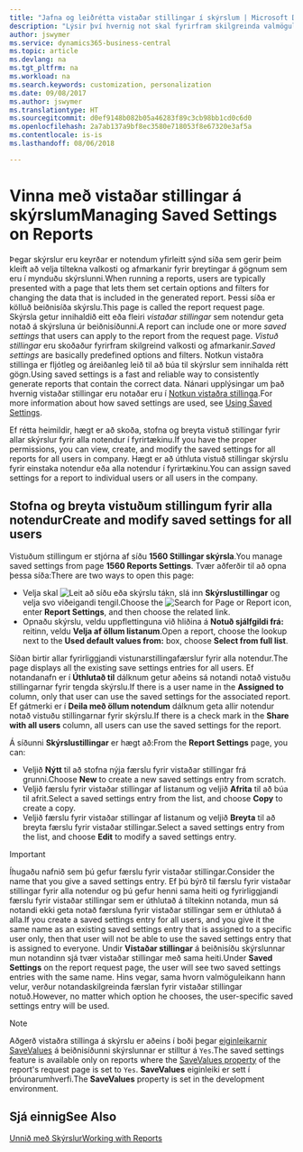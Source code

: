 ```yaml
---
title: "Jafna og leiðrétta vistaðar stillingar í skýrslum | Microsoft Docs"
description: "Lýsir því hvernig not skal fyrirfram skilgreinda valmöguleika og afmarkanir til að sérstilla skýrslu, og ná fram réttum upplýsingum."
author: jswymer
ms.service: dynamics365-business-central
ms.topic: article
ms.devlang: na
ms.tgt_pltfrm: na
ms.workload: na
ms.search.keywords: customization, personalization
ms.date: 09/08/2017
ms.author: jswymer
ms.translationtype: HT
ms.sourcegitcommit: d0ef9148b082b05a46283f89c3cb98bb1cd0c6d0
ms.openlocfilehash: 2a7ab137a9bf8ec3580e718053f8e67320e3af5a
ms.contentlocale: is-is
ms.lasthandoff: 08/06/2018

---
```

# <a name="managing-saved-settings-on-reports"></a><span data-ttu-id="60e68-103">Vinna með vistaðar stillingar á skýrslum</span><span class="sxs-lookup"><span data-stu-id="60e68-103">Managing Saved Settings on Reports</span></span>
<span data-ttu-id="60e68-104">Þegar skýrslur eru keyrðar er notendum yfirleitt sýnd síða sem gerir þeim kleift að velja tiltekna valkosti og afmarkanir fyrir breytingar á gögnum sem eru í mynduðu skýrslunni.</span><span class="sxs-lookup"><span data-stu-id="60e68-104">When running a reports, users are typically presented with a page that lets them set certain options and filters for changing the data that is included in the generated report.</span></span> <span data-ttu-id="60e68-105">Þessi síða er kölluð beiðnisíða skýrslu.</span><span class="sxs-lookup"><span data-stu-id="60e68-105">This page is called the report request page.</span></span> <span data-ttu-id="60e68-106">Skýrsla getur innihaldið eitt eða fleiri *vistaðar stillingar* sem notendur geta notað á skýrsluna úr beiðnisíðunni.</span><span class="sxs-lookup"><span data-stu-id="60e68-106">A report can include one or more *saved settings* that users can apply to the report from the request page.</span></span> <span data-ttu-id="60e68-107">*Vistuð stillingar* eru skoðaður fyrirfram skilgreind valkosti og afmarkanir.</span><span class="sxs-lookup"><span data-stu-id="60e68-107">*Saved settings* are basically predefined options and filters.</span></span> <span data-ttu-id="60e68-108">Notkun vistaðra stillinga er fljótleg og áreiðanleg leið til að búa til skýrslur sem innihalda rétt gögn.</span><span class="sxs-lookup"><span data-stu-id="60e68-108">Using saved settings is a fast and reliable way to consistently generate reports that contain the correct data.</span></span> <span data-ttu-id="60e68-109">Nánari upplýsingar um það hvernig vistaðar stillingar eru notaðar eru í [Notkun vistaðra stillinga](ui-work-report.md#SavedSettings).</span><span class="sxs-lookup"><span data-stu-id="60e68-109">For more information about how saved settings are used, see [Using Saved Settings](ui-work-report.md#SavedSettings).</span></span>

<span data-ttu-id="60e68-110">Ef rétta heimildir, hægt er að skoða, stofna og breyta vistuð stillingar fyrir allar skýrslur fyrir alla notendur í fyrirtækinu.</span><span class="sxs-lookup"><span data-stu-id="60e68-110">If you have the proper permissions, you can view, create, and modify the saved settings for all reports for all users in company.</span></span> <span data-ttu-id="60e68-111">Hægt er að úthluta vistuð stillingar skýrslu fyrir einstaka notendur eða alla notendur í fyrirtækinu.</span><span class="sxs-lookup"><span data-stu-id="60e68-111">You can assign saved settings for a report to individual users or all users in the company.</span></span>

<!-- 
## Apply saved settings to a report
1. Open the report.

   The report request page appears.    
2. In the **Saved Settings** section of the page, set the **Name** field  to the saved settings that you want to use.

   The **Saved Settings** section only appears if the report has been run before or if there are existing saved settings entries. The saved settings entry called **Last used options and filters** is always available. These settings are the option and filter values that were used the last time you ran the report.

-->

## <a name="create-and-modify-saved-settings-for-all-users"></a><span data-ttu-id="60e68-112">Stofna og breyta vistuðum stillingum fyrir alla notendur</span><span class="sxs-lookup"><span data-stu-id="60e68-112">Create and modify saved settings for all users</span></span>
<span data-ttu-id="60e68-113">Vistuðum stillingum er stjórna af síðu **1560 Stillingar skýrsla**.</span><span class="sxs-lookup"><span data-stu-id="60e68-113">You manage saved settings from page **1560 Reports Settings**.</span></span> <span data-ttu-id="60e68-114">Tvær aðferðir til að opna þessa síða:</span><span class="sxs-lookup"><span data-stu-id="60e68-114">There are two ways to open this page:</span></span>
-   <span data-ttu-id="60e68-115">Velja skal ![Leit að síðu eða skýrslu](media/ui-search/search_small.png "Leit að síðu eða skýrslu táknið") tákn, slá inn **Skýrslustillingar** og velja svo viðeigandi tengil.</span><span class="sxs-lookup"><span data-stu-id="60e68-115">Choose the ![Search for Page or Report](media/ui-search/search_small.png "Search for Page or Report icon") icon, enter **Report Settings**, and then choose the related link.</span></span>
-   <span data-ttu-id="60e68-116">Opnaðu skýrslu, veldu uppflettinguna við hliðina á **Notuð sjálfgildi frá:** reitinn, veldu **Velja af öllum listanum**.</span><span class="sxs-lookup"><span data-stu-id="60e68-116">Open a report, choose the lookup next to the **Used default values from:** box, choose **Select from full list**.</span></span>

<span data-ttu-id="60e68-117">Síðan birtir allar fyrirliggjandi vistunarstillingafærslur fyrir alla notendur.</span><span class="sxs-lookup"><span data-stu-id="60e68-117">The page displays all the existing save settings entries for all users.</span></span> <span data-ttu-id="60e68-118">Ef notandanafn er í **Úthlutað til** dálknum getur aðeins sá notandi notað vistuðu stillingarnar fyrir tengda skýrslu.</span><span class="sxs-lookup"><span data-stu-id="60e68-118">If there is a user name in the **Assigned to** column, only that user can use the saved settings for the associated report.</span></span> <span data-ttu-id="60e68-119">Ef gátmerki er í **Deila með öllum notendum** dálknum geta allir notendur notað vistuðu stillingarnar fyrir skýrslu.</span><span class="sxs-lookup"><span data-stu-id="60e68-119">If there is a check mark in the **Share with all users** column, all users can use the saved settings for the report.</span></span>

<span data-ttu-id="60e68-120">Á síðunni **Skýrslustillingar** er hægt að:</span><span class="sxs-lookup"><span data-stu-id="60e68-120">From the **Report Settings** page, you can:</span></span>
-   <span data-ttu-id="60e68-121">Veljið **Nýtt** til að stofna nýja færslu fyrir vistaðar stillingar frá grunni.</span><span class="sxs-lookup"><span data-stu-id="60e68-121">Choose **New** to create a new saved settings entry from scratch.</span></span>
-   <span data-ttu-id="60e68-122">Veljið færslu fyrir vistaðar stillingar af listanum og veljið **Afrita** til að búa til afrit.</span><span class="sxs-lookup"><span data-stu-id="60e68-122">Select a saved settings entry from the list, and choose **Copy** to create a copy.</span></span>
-   <span data-ttu-id="60e68-123">Veljið færslu fyrir vistaðar stillingar af listanum og veljið **Breyta** til að breyta færslu fyrir vistaðar stillingar.</span><span class="sxs-lookup"><span data-stu-id="60e68-123">Select a saved settings entry from the list, and choose **Edit** to modify a saved settings entry.</span></span>


> [!Important]
> <span data-ttu-id="60e68-124">Íhugaðu nafnið sem þú gefur færslu fyrir vistaðar stillingar.</span><span class="sxs-lookup"><span data-stu-id="60e68-124">Consider the name that you give a saved settings entry.</span></span> <span data-ttu-id="60e68-125">Ef þú býrð til færslu fyrir vistaðar stillingar fyrir alla notendur og þú gefur henni sama heiti og fyrirliggjandi færslu fyrir vistaðar stillingar sem er úthlutað á tiltekinn notanda, mun sá notandi ekki geta notað færsluna fyrir vistaðar stillingar sem er úthlutað á alla.</span><span class="sxs-lookup"><span data-stu-id="60e68-125">If you create a saved settings entry for all users, and you give it the same name as an existing saved settings entry that is assigned to a specific user only, then that user will not be able to use the saved settings entry that is assigned to everyone.</span></span>  <span data-ttu-id="60e68-126">Undir **Vistaðar stillingar** á beiðnisíðu skýrslunnar mun notandinn sjá tvær vistaðar stillingar með sama heiti.</span><span class="sxs-lookup"><span data-stu-id="60e68-126">Under **Saved Settings** on the report request page, the user will see two saved settings entries with the same name.</span></span> <span data-ttu-id="60e68-127">Hins vegar, sama hvorn valmöguleikann hann velur, verður notandaskilgreinda færslan fyrir vistaðar stillingar notuð.</span><span class="sxs-lookup"><span data-stu-id="60e68-127">However, no matter which option he chooses, the user-specific saved settings entry will be used.</span></span>

> [!NOTE]
> <span data-ttu-id="60e68-128">Aðgerð vistaðra stillinga á skýrslu er aðeins í boði þegar [eiginleikarnir SaveValues](https://docs.microsoft.com/en-us/dynamics-nav/savevalues-property) á beiðnisíðunni skýrslunnar er stilltur á `Yes`.</span><span class="sxs-lookup"><span data-stu-id="60e68-128">The saved settings feature is available only on reports where the [SaveValues property](https://docs.microsoft.com/en-us/dynamics-nav/savevalues-property) of the report's request page is set to `Yes`.</span></span> <span data-ttu-id="60e68-129">**SaveValues** eiginleiki er sett í þróunarumhverfi.</span><span class="sxs-lookup"><span data-stu-id="60e68-129">The **SaveValues** property is set in the development environment.</span></span>  

## <a name="see-also"></a><span data-ttu-id="60e68-130">Sjá einnig</span><span class="sxs-lookup"><span data-stu-id="60e68-130">See Also</span></span>
[<span data-ttu-id="60e68-131">Unnið með Skýrslur</span><span class="sxs-lookup"><span data-stu-id="60e68-131">Working with Reports</span></span>](ui-work-report.md)  

